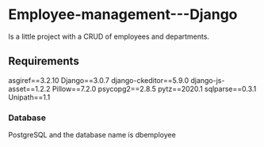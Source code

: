 # Employee-management---Django

Is a little project with a CRUD of employees and departments.

## Requirements

asgiref==3.2.10
Django==3.0.7
django-ckeditor==5.9.0
django-js-asset==1.2.2
Pillow==7.2.0
psycopg2==2.8.5
pytz==2020.1
sqlparse==0.3.1
Unipath==1.1

### Database

PostgreSQL and the database name is dbemployee